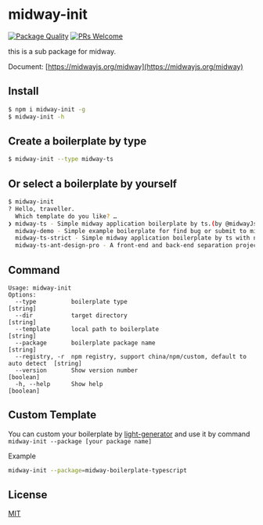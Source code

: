 # midway-init

[![Package Quality](http://npm.packagequality.com/shield/midway-init.svg)](http://packagequality.com/#?package=midway-init)
[![PRs Welcome](https://img.shields.io/badge/PRs-welcome-brightgreen.svg)](https://github.com/midwayjs/midway/pulls)

this is a sub package for midway.

Document: [https://midwayjs.org/midway](https://midwayjs.org/midway)

## Install

```bash
$ npm i midway-init -g
$ midway-init -h
```

## Create a boilerplate by type

```bash
$ midway-init --type midway-ts
```

## Or select a boilerplate by yourself

```bash
$ midway-init
? Hello, traveller.
  Which template do you like? … 
❯ midway-ts - Simple midway application boilerplate by ts.(by @midwayJs)
  midway-demo - Simple example boilerplate for find bug or submit to midway-examples.(by @midwayJs)
  midway-ts-strict - Simple midway application boilerplate by ts with ng style and strict eslint rules.(by @waitingsong)
  midway-ts-ant-design-pro - A front-end and back-end separation project includes midway(ts) and ant-design-pro.(by @tw93)

```
## Command
```
Usage: midway-init
Options:
  --type          boilerplate type                                                [string]
  --dir           target directory                                                [string]
  --template      local path to boilerplate                                       [string]
  --package       boilerplate package name                                        [string]
  --registry, -r  npm registry, support china/npm/custom, default to auto detect  [string]
  --version       Show version number                                             [boolean]
  -h, --help      Show help                                                       [boolean]
```

## Custom Template

You can custom your boilerplate by [light-generator](https://github.com/midwayjs/light-generator#%E6%A8%A1%E6%9D%BF%E8%A7%84%E5%88%99) and use it by command `midway-init --package [your package name]`

Example

```bash
midway-init --package=midway-boilerplate-typescript
```

## License

[MIT]((http://github.com/midwayjs/midway/blob/master/LICENSE))
